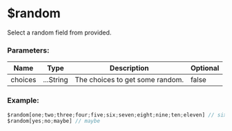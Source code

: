 # $random
Select a random field from provided.

### Parameters:
| Name         | Type           | Description                     | Optional    |
| ------------ | -------------- | ------------------------------- | ----------- |
| choices      | ...String      | The choices to get some random. | false       |

### Example:

```js
$random[one;two;three;four;five;six;seven;eight;nine;ten;eleven] // six
$random[yes;no;maybe] // maybe
```
